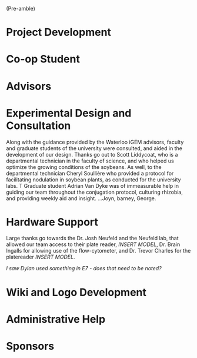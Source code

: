 
(Pre-amble) 
# Project Development 
# Co-op Student 
# Advisors



# Experimental Design and Consultation
Along with the guidance provided by the Waterloo iGEM advisors, faculty and graduate students of the university were consulted, and aided in the development of our design. Thanks go out to Scott Liddycoat, who is a departmental technician in the faculty of science, and who helped us optimize the growing conditions of the soybeans. As well, to the departmental technician Cheryl Soullière who provided a protocol for facilitating nodulation in soybean plants, as conducted for the university labs. T
  Graduate student Adrian Van Dyke was of immeasurable help in guiding our team throughout the conjugation protocol, culturing rhizobia, and providing weekly aid and insight. 
   ...Joyn, barney, George. 
   
# Hardware Support 

Large thanks go towards the Dr. Josh Neufeld and the Neufeld lab, that allowed our team access to their plate reader, *INSERT MODEL*, Dr. Brain Ingalls for allowing use of the flow-cytometer, and Dr. Trevor Charles for the platereader *INSERT MODEL*. 

*I saw Dylan used something in E7 - does that need to be noted?* 
# Wiki and Logo Development
# Administrative Help
# Sponsors
